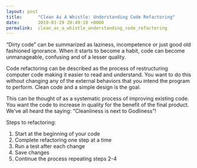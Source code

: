 ```yaml
---
layout: post
title:      "Clean As A Whistle: Understanding Code Refactoring"
date:       2019-01-29 20:49:18 +0000
permalink:  clean_as_a_whistle_understanding_code_refactoring
---
```


“Dirty code” can be summarized as laziness, incompetence or just good old fashioned ignorance. When it starts to become a habit, code can become unmanageable, confusing and of a lesser quality. 

Code refactoring can be described as the process of restructuring computer code making it easier to read and understand. You want to do this without changing any of the external behaviors that you intend the program to perform. Clean code and a simple design is the goal.

This can be thought of as a systematic process of improving existing code. You want the code to increase in quality for the benefit of the final product. We’ve all heard the saying: “Cleanliness is next to Godliness”!

Steps to refactoring:

1. Start at the beginning of your code
2. Complete refactoring one step at a time
3. Run a test after each change
4. Save changes
5. Continue the process repeating steps 2-4

